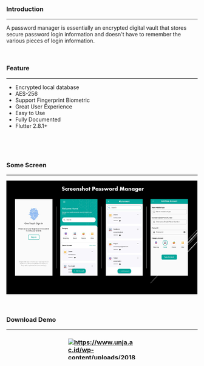 <h3 id="item-description__introduction">Introduction</h3>
<hr />
<p>A password manager is essentially an encrypted digital vault that stores secure password login information and doesn't have to remember the various pieces of login information.</p>
<p>&nbsp;</p>
<h3 id="item-description__feature">Feature</h3>
<hr />
<ul>
<li>Encrypted local database</li>
<li>AES-256</li>
<li>Support Fingerprint Biometric</li>
<li>Great User Experience</li>
<li>Easy to Use</li>
<li>Fully Documented</li>
<li>Flutter 2.8.1+</li>
</ul>
<p>&nbsp;</p>
</ul>
<p>&nbsp;</p>
<h3 id="item-description__some-screen">Some Screen</h3>
<hr />
<p style="text-align: center;"><img src="https://github.com/hafizzafarahmad/password-manager/blob/main/assets/ss2.PNG?raw=true" alt="" width="520" height="300" /></p>
<p style="text-align: center;">&nbsp;</p>
<h3 id="item-description__whatyouget">Download Demo</h3>
<hr />
<h3><a href="https://drive.google.com/file/d/1kQ-aZd9iGu1XsFEsWZ6IYhVu_puS50dC"><img style="display: block; margin-left: auto; margin-right: auto;" src="https://encrypted-tbn0.gstatic.com/images?q=tbn:ANd9GcTRJJr_Ol1tJ-KKS48nKeR5QJamAaFdfHMAXQ&usqp=CAU" alt="https://www.unja.ac.id/wp-content/uploads/2018/04/download-here.png" width="179" height="55" /></a></h3>
